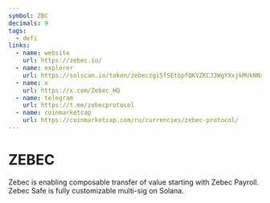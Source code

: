 ```yaml
---
symbol: ZBC
decimals: 9
tags:
  - defi
links:
  - name: website
    url: https://zebec.io/
  - name: explorer
    url: https://solscan.io/token/zebeczgi5fSEtbpfQKVZKCJ3WgYXxjkMUkNNx7fLKAF
  - name: x
    url: https://x.com/Zebec_HQ
  - name: telegram
    url: https://t.me/zebecprotocol
  - name: coinmarketcap
    url: https://coinmarketcap.com/ru/currencies/zebec-protocol/
---
```


# ZEBEC

Zebec is enabling composable transfer of value starting with Zebec Payroll. Zebec Safe is fully customizable multi-sig on Solana.
